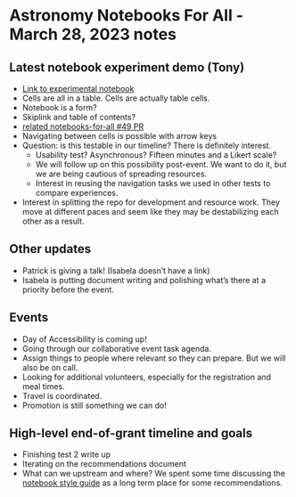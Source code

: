 # Astronomy Notebooks For All - March 28, 2023 notes

## Latest notebook experiment demo (Tony)

- [Link to experimental notebook](https://iota-school.github.io/notebooks-for-all/branch/table-form/exports/html/Imaging_Sky_Background_Estimation-table-default.html)
- Cells are all in a table. Cells are actually table cells.
- Notebook is a form?
- Skiplink and table of contents?
- [related notebooks-for-all #49 PR](https://github.com/Iota-School/notebooks-for-all/pull/49)
- Navigating between cells is possible with arrow keys
- Question: is this testable in our timeline? There is definitely interest.
    - Usability test? Asynchronous? Fifteen minutes and a Likert scale?
    - We will follow up on this possibility post-event. We want to do it,  but we are being cautious of spreading resources.
    - Interest in reusing the navigation tasks we used in other tests to compare experiences.
- Interest in splitting the repo for development and resource work. They move at different paces and seem like they may be destabilizing each other as a result.

## Other updates

- Patrick is giving a talk! (Isabela doesn’t have a link)
- Isabela is putting document writing and polishing what’s there at a priority before the event.

## Events
- Day of Accessibility is coming up!
- Going through our collaborative event task agenda.
- Assign things to people where relevant so they can prepare. But we will also be on call.
- Looking for additional volunteers, especially for the registration and meal times.
- Travel is coordinated.
- Promotion is still something we can do!

## High-level end-of-grant timeline and goals

- Finishing test 2 write up
- Iterating on the recommendations document
- What can we upstream and where? We spent some time discussing the [notebook style guide](https://github.com/spacetelescope/style-guides/blob/master/guides/jupyter-notebooks.md) as a long term place for some recommendations.
